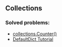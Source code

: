 ## Collections

### Solved problems:

* [collections.Counter()](counter)
* [DefaultDict Tutorial](defaultdict-tutorial)